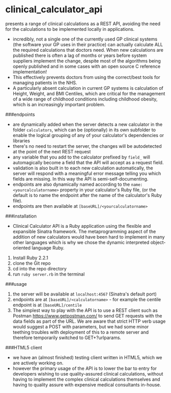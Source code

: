 # clinical\_calculator\_api

presents a range of clinical calculations as a REST API, avoiding the need for the calculations to be implemented locally in applications.

* incredibly, not a single one of the currently used GP clinical systems (the software your GP uses in their practice) can actually calculate ALL the required calculations that doctors need. When new calculations are published there is often a lag of months or years before system suppliers implement the change, despite most of the algorithms being openly published and in some cases with an open source C reference implementation!
* This effectively prevents doctors from using the correct/best tools for managing patients in the NHS.
* A particularly absent calculation in current GP systems is calculation of Height, Weight, and BMI Centiles, which are critical for the management of a wide range of childhood conditions including childhood obesity, which is an increasingly important problem. 

###endpoints

* are dynamically added when the server detects a new calculator in the folder `calculators`, which can be (optionally) in its own subfolder to enable the logical grouping of any of your calculator's dependencies or libraries
* there's no need to restart the server, the changes will be autodetected at the point of the next REST request
* any variable that you add to the calculator prefixed by `field_` will automagically become a field that the API will accept as a request field.
* validation is also built in to each new calculation automatically, the server will respond with a meaningful error message telling you which fields are missing. In this way the API is semi-self-documenting.
* endpoints are also dynamically named according to the `name:<yourcalculatorname>` property in your calculator's Ruby file, (or the default is to name the endpoint after the name of the calculator's Ruby file).
* endpoints are then available at `[baseURL]/<yourcalculatorname>`

###installation

* Clinical Calculator API is a Ruby application using the flexible and expansible Sinatra framework. The metaprogramming aspect of the addition of new calculators would have been hard to implement in many other languages which is why we chose the dynamic interpreted object-oriented language Ruby.

1. Install Ruby 2.2.1
2. clone the Git repo
3. cd into the repo directory
4. run `ruby server.rb` in the terminal

###usage

1. the server will be available at `localhost:4567` (Sinatra's default port)
6. endpoints are at `[baseURL]/<calculatorname>` - for example the centile endpoint is at `[baseURL]/centile`
7. The simplest way to play with the API is to use a REST client such as Postman https://www.getpostman.com/ to send GET requests with the data fields as part of the URL. We are aware that strict HTTP verb usage would suggest a POST with parameters, but we had some minor teething troubles with deployment of this to a remote server and therefore temporarily switched to GET+?urlparams.

###HTML5 client
* we have an (almost finished) testing client written in HTML5, which we are actively working on.
* however the primary usage of the API is to lower the bar to entry for developers wishing to use quality-assured clinical calculations, without having to implement the complex clinical calculations themselves and having to quality assure with expensive medical consultants in-house.
